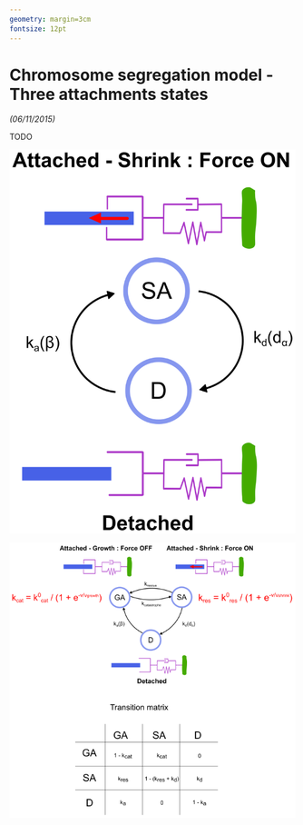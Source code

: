 ```yaml
---
geometry: margin=3cm
fontsize: 12pt
---
```


# Chromosome segregation model - Three attachments states

_(06/11/2015)_

TODO

!["Two attachments states"](images/two_states_attachments.png)

!["Three attachments states"](images/three_states_attachments.png)
